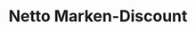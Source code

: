 ---
title: "Netto Marken-Discount"
url: /heinsberg/netto-marken-discount-erkelenzer-strasse/
shop: Supermarkt
---